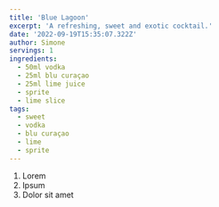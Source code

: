 ```yaml
---
title: 'Blue Lagoon'
excerpt: 'A refreshing, sweet and exotic cocktail.'
date: '2022-09-19T15:35:07.322Z'
author: Simone
servings: 1
ingredients:
  - 50ml vodka
  - 25ml blu curaçao
  - 25ml lime juice
  - sprite
  - lime slice
tags:
  - sweet
  - vodka
  - blu curaçao
  - lime
  - sprite
---
```


1. Lorem
1. Ipsum
1. Dolor sit amet
